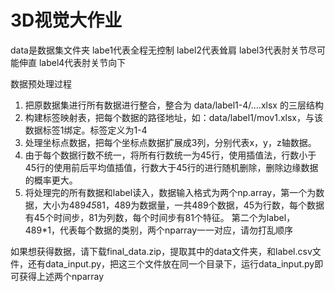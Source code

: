 # 3D视觉大作业
data是数据集文件夹
labe1代表全程无控制
label2代表耸肩
label3代表肘关节尽可能伸直
label4代表肘关节向下

数据预处理过程
1. 把原数据集进行所有数据进行整合，整合为 data/label1-4/....xlsx 的三层结构
2. 构建标签映射表，把每个数据的路径地址，如：data/label1/mov1.xlsx，与该数据标签1绑定。标签定义为1-4
3. 处理坐标点数据，把每个坐标点数据扩展成3列，分别代表x，y，z轴数据。
4. 由于每个数据行数不统一，将所有行数统一为45行，使用插值法，行数小于45行的使用前后平均值插值，行数大于45行的进行随机删除，删除边缘数据的概率更大。
5. 将处理完的所有数据和label读入，数据输入格式为两个np.array，第一个为数据，大小为489*45*81，489为数据量，一共489个数据，45为行数，每个数据有45个时间步，81为列数，每个时间步有81个特征。
第二个为label，489*1，代表每个数据的类别，两个nparray一一对应，请勿打乱顺序

如果想获得数据，请下载final_data.zip，提取其中的data文件夹，和label.csv文件，还有data_input.py，把这三个文件放在同一个目录下，运行data_input.py即可获得上述两个nparray
